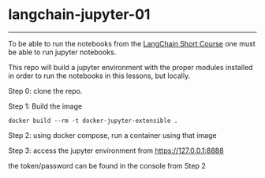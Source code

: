 # langchain-jupyter-01
---
To be able to run the notebooks from the [LangChain Short Course](https://learn.deeplearning.ai/langchain/lesson/7/agents) one must be able to run jupyter notebooks.

This repo will build a jupyter environment with the proper modules installed in order to run the notebooks in this lessons, but locally.

Step 0:
clone the repo.

Step 1:
Build the image

`docker build --rm -t docker-jupyter-extensible .`

Step 2:
using docker compose, run a container using that image

Step 3:
access the jupyter environment from https://127.0.0.1:8888

the token/password can be found in the console from Step 2
